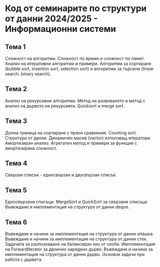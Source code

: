 # Код от семинаритe по структури от данни 2024/2025 - Информационни системи

## Тема 1
Сложност на алгоритми. Сложност по време и сложност по памет. Анализ на итеративни алгоритми и примери. Алгоритми за сортиране (bubble sort, insertion sort, selection sort) и алгоритми за търсене (linear search, binary search).

## Тема 2
Анализ на рекурсивни алгоритми. Метод на развиването и метод с анализ на дървото на рекурсията. Quicksort и merge sort. 

## Тема 3
Долна граница на сортиране с преки сравнения. Counting sort. Структури от данни. Динамичен масив (vector) използващ итератори. Амортизиран анализ. Агрегатен метод и примери за функции с амортизирана сложност.

## Тема 4
Свързан списък - едносвързан и двусвързан списък.

## Тема 5
Едносвързани списъци. MergeSort и QuickSort за свързани списъци. Въвеждане и имплементация на структура от данни deque.

## Тема 6
Въвеждане и начини за имплементация на структура от данни опашка. Въвеждане и начини за имплементация на структура от данни стек. Задачата за разпознаване на балансиран низ от скоби. Имплементация 
на ForwardIterator за двоично наредено дърво. Въвеждане и начини за имплементация на структура от данни дърво. Основни задачи при работа с дървета.